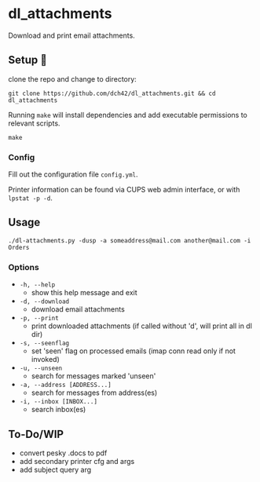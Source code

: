 # dl_attachments
Download and print email attachments. 

## Setup 🔧
clone the repo and change to directory:
~~~
git clone https://github.com/dch42/dl_attachments.git && cd dl_attachments
~~~

Running `make` will install dependencies and add executable permissions to relevant scripts.

~~~
make
~~~

### Config

Fill out the configuration file `config.yml`.

Printer information can be found via CUPS web admin interface, or with `lpstat -p -d`.

## Usage

~~~
./dl-attachments.py -dusp -a someaddress@mail.com another@mail.com -i Orders
~~~

### Options
- `-h, --help`
    - show this help message and exit
- `-d, --download`
    - download email attachments
- `-p, --print`
    - print downloaded attachments (if called without 'd', will print all in dl dir)
- `-s, --seenflag`
    - set 'seen' flag on processed emails (imap conn read only if not invoked)
- `-u, --unseen`
    - search for messages marked 'unseen'
- `-a, --address [ADDRESS...]`
    - search for messages from address(es)
- `-i, --inbox [INBOX...]`
    - search inbox(es)

## To-Do/WIP
- convert pesky .docs to pdf 
- add secondary printer cfg and args
- add subject query arg